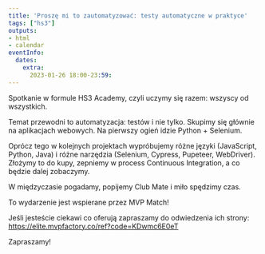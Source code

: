 ```yaml
---
title: 'Proszę mi to zautomatyzować: testy automatyczne w praktyce'
tags: ["hs3"]
outputs:
- html
- calendar
eventInfo:
  dates:
    extra:
      2023-01-26 18:00-23:59:
---
```

Spotkanie w formule HS3 Academy, czyli uczymy się razem: wszyscy od wszystkich.

 Temat przewodni to automatyzacja: testów i nie tylko. Skupimy się głównie na aplikacjach webowych. Na pierwszy ogień idzie Python + Selenium.

 Oprócz tego w kolejnych projektach wypróbujemy różne języki (JavaScript, Python, Java) i różne narzędzia (Selenium, Cypress, Pupeteer, WebDriver). Złożymy to do kupy, zepniemy w process Continuous Integration, a co będzie dalej zobaczymy.

 W międzyczasie pogadamy, popijemy Club Mate i miło spędzimy czas.

 To wydarzenie jest wspierane przez MVP Match!

 Jeśli jesteście ciekawi co oferują zapraszamy do odwiedzenia ich strony:  
<https://elite.mvpfactory.co/ref?code=KDwmc6E0eT>

 Zapraszamy!

 
    